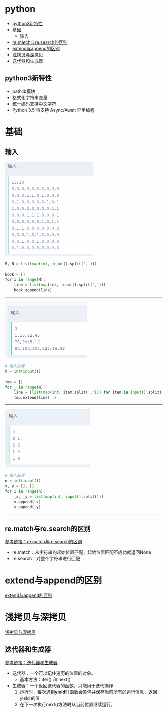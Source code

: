 # python
* [python3新特性](#python3新特性)
* [基础](#基础)
  * [输入](#输入)
* [re.match与re.search的区别](#re.match与re.search的区别)
* [extend与append的区别](#extend与append的区别)
* [浅拷贝与深拷贝](#浅拷贝与深拷贝)
* [迭代器和生成器](#迭代器和生成器)

<span id="python3新特性"></span>
## python3新特性
* pathlib模块
* 格式化字符串变量
* 统一编码支持中文字符
* Python 3.5 将支持 Async/Await 异步编程

<span id="基础"></span>
# 基础
<span id="输入"></span>
## 输入
![1.png](https://github.com/FangChao1086/Coding_language/blob/master/素材/1.PNG)  
```py
M, N = list(map(int, input().split(',')))

book = []
for i in range(M):
    line = list(map(int, input().split(',')))
    book.append(line)
```
---
![2.png](https://github.com/FangChao1086/Coding_language/blob/master/素材/2.PNG)
```py
# 输入处理
m = int(input())

tmp = []
for _ in range(m):
    line = [list(map(int, item.split(','))) for item in input().split(';')]
    tmp.extend(line)  # 
```
---
![3.png](https://github.com/FangChao1086/Coding_language/blob/master/素材/3.PNG)
```py
# 输入处理
n = int(input())
x, y = [], []
for i in range(n):
    _x, _y = list(map(int, input().split()))
    x.append(_x)
    y.append(_y)
```
---

<span id="re.match与re.search的区别"></span>
## re.match与re.search的区别
[参考链接：re.match与re.search的区别](http://www.runoob.com/python3/python3-reg-expressions.html)  
* re.match：从字符串的起始位置匹配，起始位置匹配不成功就返回None
* re.search：对整个字符串进行匹配

<span id="extend与append的区别"></span>
# extend与append的区别
[extend与append的区别](https://www.cnblogs.com/tzuxung/p/5706245.html)

<span id="浅拷贝与深拷贝"></span>
# 浅拷贝与深拷贝
[浅拷贝与深拷贝](https://www.cnblogs.com/xueli/p/4952063.html)

<span id="迭代器和生成器"></span>
## 迭代器和生成器
[参考链接：迭代器和生成器](http://www.runoob.com/python3/python3-iterator-generator.html)  
* 迭代器：一个可以记住遍历的位置的对象。
  * 基本方法：iter() 和 next()  
* 生成器：一个返回迭代器的函数，只能用于迭代操作
  1. 运行时，每次遇到**yield**时函数会暂停并保存当前所有的运行信息，返回 yield 的值
  2. 在下一次执行next()方法时从当前位置继续运行。

